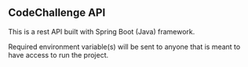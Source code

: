 ## CodeChallenge API

This is a rest API built with Spring Boot (Java) framework.

Required environment variable(s) will be sent to anyone that is meant to have access to run the project.